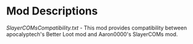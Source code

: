 # Mod Descriptions
*SlayerCOMsCompatibility.txt* - This mod provides compatibility between apocalyptech's Better Loot mod and Aaron0000's SlayerCOMs mod.
